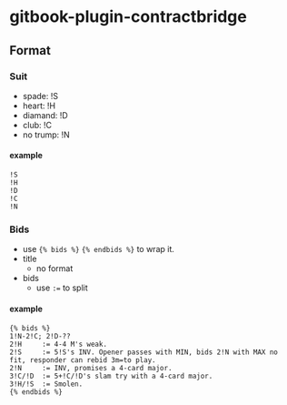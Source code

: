 # gitbook-plugin-contractbridge

## Format

### Suit
- spade: !S
- heart: !H
- diamand: !D
- club: !C
- no trump: !N

#### example
```
!S
!H
!D
!C
!N
```

### Bids
- use ```{% bids %}``` ```{% endbids %}``` to wrap it.
- title
    - no format
- bids
    - use ```:=``` to split

#### example
```
{% bids %}
1!N-2!C; 2!D-??
2!H     := 4-4 M's weak.
2!S     := 5!S's INV. Opener passes with MIN, bids 2!N with MAX no fit, responder can rebid 3m=to play.
2!N     := INV, promises a 4-card major.
3!C/!D  := 5+!C/!D's slam try with a 4-card major.
3!H/!S  := Smolen.
{% endbids %}
```